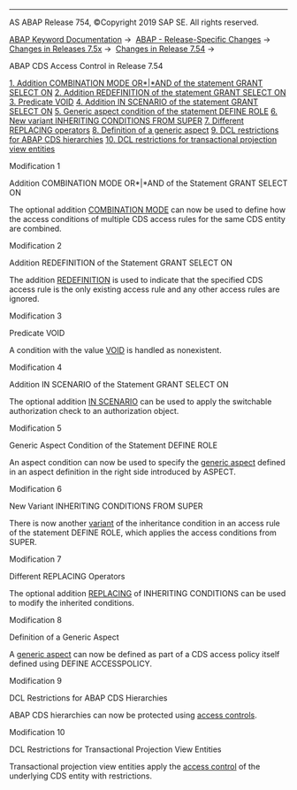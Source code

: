   

* * *

AS ABAP Release 754, ©Copyright 2019 SAP SE. All rights reserved.

[ABAP Keyword Documentation](https://help.sap.com/doc/abapdocu_754_index_htm/7.54/en-US/abenabap.htm) →  [ABAP - Release-Specific Changes](https://help.sap.com/doc/abapdocu_754_index_htm/7.54/en-US/abennews.htm) →  [Changes in Releases 7.5x](https://help.sap.com/doc/abapdocu_754_index_htm/7.54/en-US/abennews-75.htm) →  [Changes in Release 7.54](https://help.sap.com/doc/abapdocu_754_index_htm/7.54/en-US/abennews-754.htm) → 

ABAP CDS Access Control in Release 7.54

[1\. Addition COMBINATION MODE OR*|*AND of the statement GRANT SELECT ON](#!ABAP_MODIFICATION_1@1@)
[
2\. Addition REDEFINITION of the statement GRANT SELECT ON](#!ABAP_MODIFICATION_2@2@)
[
3\. Predicate VOID](#!ABAP_MODIFICATION_3@3@)
[
4\. Addition IN SCENARIO of the statement GRANT SELECT ON](#!ABAP_MODIFICATION_4@4@)
[
5\. Generic aspect condition of the statement DEFINE ROLE](#!ABAP_MODIFICATION_5@5@)
[
6\. New variant INHERITING CONDITIONS FROM SUPER](#!ABAP_MODIFICATION_6@6@)
[
7\. Different REPLACING operators](#!ABAP_MODIFICATION_7@7@)
[
8\. Definition of a generic aspect](#!ABAP_MODIFICATION_8@8@)
[
9\. DCL restrictions for ABAP CDS hierarchies](#!ABAP_MODIFICATION_9@9@)
[
10\. DCL restrictions for transactional projection view entities](#!ABAP_MODIFICATION_10@10@)

Modification 1

Addition COMBINATION MODE OR*|*AND of the Statement GRANT SELECT ON

The optional addition [COMBINATION MODE](https://help.sap.com/doc/abapdocu_754_index_htm/7.54/en-US/abencds_dcl_role_cond_rule.htm) can now be used to define how the access conditions of multiple CDS access rules for the same CDS entity are combined.

Modification 2

Addition REDEFINITION of the Statement GRANT SELECT ON

The addition [REDEFINITION](https://help.sap.com/doc/abapdocu_754_index_htm/7.54/en-US/abencds_dcl_role_cond_rule.htm) is used to indicate that the specified CDS access rule is the only existing access rule and any other access rules are ignored.

Modification 3

Predicate VOID

A condition with the value [VOID](https://help.sap.com/doc/abapdocu_754_index_htm/7.54/en-US/abencds_dcl_role_conditions.htm) is handled as nonexistent.

Modification 4

Addition IN SCENARIO of the Statement GRANT SELECT ON

The optional addition [IN SCENARIO](https://help.sap.com/doc/abapdocu_754_index_htm/7.54/en-US/abencds_f1_cond_pfcg.htm) can be used to apply the switchable authorization check to an authorization object.

Modification 5

Generic Aspect Condition of the Statement DEFINE ROLE

An aspect condition can now be used to specify the [generic aspect](https://help.sap.com/doc/abapdocu_754_index_htm/7.54/en-US/abencds_f1_cond_aspect.htm) defined in an aspect definition in the right side introduced by ASPECT.

Modification 6

New Variant INHERITING CONDITIONS FROM SUPER

There is now another [variant](https://help.sap.com/doc/abapdocu_754_index_htm/7.54/en-US/abencds_f1_cond_inherit.htm) of the inheritance condition in an access rule of the statement DEFINE ROLE, which applies the access conditions from SUPER.

Modification 7

Different REPLACING Operators

The optional addition [REPLACING](https://help.sap.com/doc/abapdocu_754_index_htm/7.54/en-US/abencds_f1_cond_inherit.htm) of INHERITING CONDITIONS can be used to modify the inherited conditions.

Modification 8

Definition of a Generic Aspect

A [generic aspect](https://help.sap.com/doc/abapdocu_754_index_htm/7.54/en-US/abencds_f1_define_generic_aspect.htm) can now be defined as part of a CDS access policy itself defined using DEFINE ACCESSPOLICY.

Modification 9

DCL Restrictions for ABAP CDS Hierarchies

ABAP CDS hierarchies can now be protected using [access controls](https://help.sap.com/doc/abapdocu_754_index_htm/7.54/en-US/abencds_f1_dcl_hierarchies.htm).

Modification 10

DCL Restrictions for Transactional Projection View Entities

Transactional projection view entities apply the [access control](https://help.sap.com/doc/abapdocu_754_index_htm/7.54/en-US/abencds_f1_dcl_projection_views.htm) of the underlying CDS entity with restrictions.